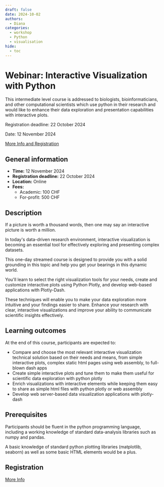 ```yaml
---
draft: false
date: 2024-10-02
authors:
  - Diana
categories:
  - workshop
  - Python
  - visualisation
hide:
  - toc
---
```


# Webinar: Interactive Visualization with Python

This intermediate level course is addressed to biologists, bioinformaticians, and other computational scientists which use python in their research and would like to enhance their data exploration and presentation capabilities with interactive plots.

Registration deadline: 22 October 2024

Date: 12 November 2024

[More Info and Registration](https://www.sib.swiss/training/course/20241112_IVIPY) 

<!-- more -->

## General information 

* __Time:__  12 November 2024
* __Registration deadline:__ 22 October 2024
* __Location:__  Online
* __Fees:__ 
    *  Academic: 100 CHF
    *  For-profit: 500 CHF

## Description

If a picture is worth a thousand words, then one may say an interactive picture is worth a million.

In today's data-driven research environment, interactive visualization is becoming an essential tool for effectively exploring and presenting complex datasets.

This one-day streamed course is designed to provide you with a solid grounding in this topic and help you get your bearings in this dynamic world.

You'll learn to select the right visualization tools for your needs, create and customize interactive plots using Python Plotly, and develop web-based applications with Plotly-Dash.

These techniques will enable you to make your data exploration more intuitive and your findings easier to share. Enhance your research with clear, interactive visualizations and improve your ability to communicate scientific insights effectively.

## Learning outcomes

At the end of this course, participants are expected to:

* Compare and choose the most relevant interactive visualization technical solution based on their needs and means, from simple interactive plots, complex static html pages using web assembly, to full-blown dash apps
* Create simple interactive plots and tune them to make them useful for scientific data exploration with python plotly
* Enrich visualizations with interactive elements while keeping them easy to share as simple html files with python plotly or web assembly
* Develop web server-based data visualization applications with plotly-dash

## Prerequisites

Participants should be fluent in the python programming language, including a working knowledge of standard data-analysis libraries such as numpy and pandas.

A basic knowledge of standard python plotting libraries (matplotlib, seaborn) as well as some basic HTML elements would be a plus.

## Registration

[More Info](https://www.sib.swiss/training/course/20241112_IVIPY) 

